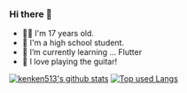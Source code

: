 ### Hi there 👋

- 💁‍♂️ I'm 17 years old.
- 🏫 I'm a high school student.
- 🌱 I’m currently learning ... Flutter 
- 💓 I love playing the guitar!

<!-- リポジトリステータス -->
[![kenken513's github stats](https://github-readme-stats.vercel.app/api?username=kenken513&hide=contribs&count_private=true&show_icons=true&theme=tokyonight)](https://github.com/kenken513/)<!-- ソースコード統計 -->
[![Top used Langs](https://github-readme-stats.vercel.app/api/top-langs/?username=kenken513&layout=compact&theme=tokyonight)](https://github.com/kenken513/)
